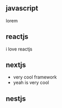 ## javascript

lorem

## reactjs

i love reactjs

## nextjs

- very cool framework
- yeah is very cool

## nestjs
